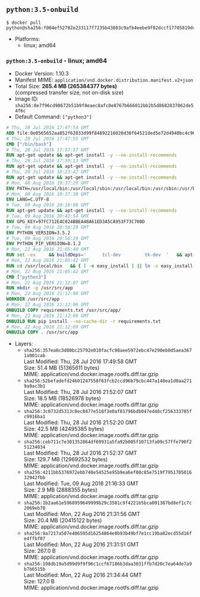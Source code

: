 ## `python:3.5-onbuild`

```console
$ docker pull python@sha256:f004ef52702e233117f7235b43803c9afb4eebe9f02dccf17705819dc86c07d0
```

-	Platforms:
	-	linux; amd64

### `python:3.5-onbuild` - linux; amd64

-	Docker Version: 1.10.3
-	Manifest MIME: `application/vnd.docker.distribution.manifest.v2+json`
-	Total Size: **265.4 MB (265384377 bytes)**  
	(compressed transfer size, not on-disk size)
-	Image ID: `sha256:8e7f96cd90672b51b9f8eaec8afc8e8767b666012bb2b5d8682837062de54f6c`
-	Default Command: `["python3"]`

```dockerfile
# Thu, 28 Jul 2016 17:47:54 GMT
ADD file:0e0565652aa852f62033d99f84892216020d30f64521ded5e72d4940bc4c9697 in /
# Thu, 28 Jul 2016 17:47:55 GMT
CMD ["/bin/bash"]
# Thu, 28 Jul 2016 17:57:57 GMT
RUN apt-get update && apt-get install -y --no-install-recommends 		ca-certificates 		curl 		wget 	&& rm -rf /var/lib/apt/lists/*
# Thu, 28 Jul 2016 17:59:13 GMT
RUN apt-get update && apt-get install -y --no-install-recommends 		bzr 		git 		mercurial 		openssh-client 		subversion 				procps 	&& rm -rf /var/lib/apt/lists/*
# Thu, 28 Jul 2016 18:23:42 GMT
RUN apt-get update && apt-get install -y --no-install-recommends 		autoconf 		automake 		bzip2 		file 		g++ 		gcc 		imagemagick 		libbz2-dev 		libc6-dev 		libcurl4-openssl-dev 		libdb-dev 		libevent-dev 		libffi-dev 		libgeoip-dev 		libglib2.0-dev 		libjpeg-dev 		liblzma-dev 		libmagickcore-dev 		libmagickwand-dev 		libmysqlclient-dev 		libncurses-dev 		libpng-dev 		libpq-dev 		libreadline-dev 		libsqlite3-dev 		libssl-dev 		libtool 		libwebp-dev 		libxml2-dev 		libxslt-dev 		libyaml-dev 		make 		patch 		xz-utils 		zlib1g-dev 	&& rm -rf /var/lib/apt/lists/*
# Mon, 08 Aug 2016 19:37:29 GMT
ENV PATH=/usr/local/bin:/usr/local/sbin:/usr/local/bin:/usr/sbin:/usr/bin:/sbin:/bin
# Mon, 08 Aug 2016 19:37:30 GMT
ENV LANG=C.UTF-8
# Tue, 09 Aug 2016 20:16:08 GMT
RUN apt-get update && apt-get install -y --no-install-recommends 		tcl 		tk 	&& rm -rf /var/lib/apt/lists/*
# Tue, 09 Aug 2016 20:42:54 GMT
ENV GPG_KEY=97FC712E4C024BBEA48A61ED3A5CA953F73C700D
# Tue, 09 Aug 2016 20:56:29 GMT
ENV PYTHON_VERSION=3.5.2
# Tue, 09 Aug 2016 20:56:29 GMT
ENV PYTHON_PIP_VERSION=8.1.2
# Mon, 22 Aug 2016 21:05:40 GMT
RUN set -ex 	&& buildDeps=' 		tcl-dev 		tk-dev 	' 	&& apt-get update && apt-get install -y $buildDeps --no-install-recommends && rm -rf /var/lib/apt/lists/* 		&& wget -O python.tar.xz "https://www.python.org/ftp/python/${PYTHON_VERSION%%[a-z]*}/Python-$PYTHON_VERSION.tar.xz" 	&& wget -O python.tar.xz.asc "https://www.python.org/ftp/python/${PYTHON_VERSION%%[a-z]*}/Python-$PYTHON_VERSION.tar.xz.asc" 	&& export GNUPGHOME="$(mktemp -d)" 	&& gpg --keyserver ha.pool.sks-keyservers.net --recv-keys "$GPG_KEY" 	&& gpg --batch --verify python.tar.xz.asc python.tar.xz 	&& rm -r "$GNUPGHOME" python.tar.xz.asc 	&& mkdir -p /usr/src/python 	&& tar -xJC /usr/src/python --strip-components=1 -f python.tar.xz 	&& rm python.tar.xz 		&& cd /usr/src/python 	&& ./configure 		--enable-loadable-sqlite-extensions 		--enable-shared 	&& make -j$(nproc) 	&& make install 	&& ldconfig 		&& if [ ! -e /usr/local/bin/pip3 ]; then : 		&& wget -O /tmp/get-pip.py 'https://bootstrap.pypa.io/get-pip.py' 		&& python3 /tmp/get-pip.py "pip==$PYTHON_PIP_VERSION" 		&& rm /tmp/get-pip.py 	; fi 	&& pip3 install --no-cache-dir --upgrade --force-reinstall "pip==$PYTHON_PIP_VERSION" 	&& [ "$(pip list |tac|tac| awk -F '[ ()]+' '$1 == "pip" { print $2; exit }')" = "$PYTHON_PIP_VERSION" ] 		&& find /usr/local -depth 		\( 			\( -type d -a -name test -o -name tests \) 			-o 			\( -type f -a -name '*.pyc' -o -name '*.pyo' \) 		\) -exec rm -rf '{}' + 	&& apt-get purge -y --auto-remove $buildDeps 	&& rm -rf /usr/src/python ~/.cache
# Mon, 22 Aug 2016 21:05:42 GMT
RUN cd /usr/local/bin 	&& { [ -e easy_install ] || ln -s easy_install-* easy_install; } 	&& ln -s idle3 idle 	&& ln -s pydoc3 pydoc 	&& ln -s python3 python 	&& ln -s python3-config python-config
# Mon, 22 Aug 2016 21:05:42 GMT
CMD ["python3"]
# Mon, 22 Aug 2016 21:12:07 GMT
RUN mkdir -p /usr/src/app
# Mon, 22 Aug 2016 21:12:08 GMT
WORKDIR /usr/src/app
# Mon, 22 Aug 2016 21:12:08 GMT
ONBUILD COPY requirements.txt /usr/src/app/
# Mon, 22 Aug 2016 21:12:09 GMT
ONBUILD RUN pip install --no-cache-dir -r requirements.txt
# Mon, 22 Aug 2016 21:12:09 GMT
ONBUILD COPY . /usr/src/app
```

-	Layers:
	-	`sha256:357ea8c3d80bc25792e010facfc98aee5972ebc47e290eb0d5aea3671a901cab`  
		Last Modified: Thu, 28 Jul 2016 17:49:58 GMT  
		Size: 51.4 MB (51365611 bytes)  
		MIME: application/vnd.docker.image.rootfs.diff.tar.gzip
	-	`sha256:52befadefd24601247558f63fcb2ccd96b79cbc447a148ea1d0aa2719a9ac3b1`  
		Last Modified: Thu, 28 Jul 2016 21:52:07 GMT  
		Size: 18.5 MB (18526978 bytes)  
		MIME: application/vnd.docker.image.rootfs.diff.tar.gzip
	-	`sha256:3c0732d5313c8ec8477e518f3e0af81796bdb047ed48cf256333785fc9916ba1`  
		Last Modified: Thu, 28 Jul 2016 21:52:20 GMT  
		Size: 42.5 MB (42495385 bytes)  
		MIME: application/vnd.docker.image.rootfs.diff.tar.gzip
	-	`sha256:ceb711c7e301352864df69931a5fa92b005f10713fa09c57ffe790f251234034`  
		Last Modified: Thu, 28 Jul 2016 21:52:37 GMT  
		Size: 129.7 MB (129692532 bytes)  
		MIME: application/vnd.docker.image.rootfs.diff.tar.gzip
	-	`sha256:4211bb5376972ebb740e54525e95b9ea6ef08c85e7519f795170501632942fbb`  
		Last Modified: Tue, 09 Aug 2016 21:16:33 GMT  
		Size: 2.9 MB (2888355 bytes)  
		MIME: application/vnd.docker.image.rootfs.diff.tar.gzip
	-	`sha256:1b2aa61e5968959649999b29c3501c9f4221b5bca091387bd8ef1c7c2069eb70`  
		Last Modified: Mon, 22 Aug 2016 21:31:56 GMT  
		Size: 20.4 MB (20415122 bytes)  
		MIME: application/vnd.docker.image.rootfs.diff.tar.gzip
	-	`sha256:9a7217a507e406595d16254864e0b93b49bf7e1cc19ba82ecd55d16fe4ffbf07`  
		Last Modified: Mon, 22 Aug 2016 21:31:51 GMT  
		Size: 267.0 B  
		MIME: application/vnd.docker.image.rootfs.diff.tar.gzip
	-	`sha256:198db19a5d99d9f9f96c1ccf67186b3daa3031ffb7d20c7ea64de7a9b7b6515b`  
		Last Modified: Mon, 22 Aug 2016 21:34:44 GMT  
		Size: 127.0 B  
		MIME: application/vnd.docker.image.rootfs.diff.tar.gzip
